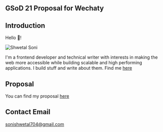 ## GSoD 21 Proposal for Wechaty

## Introduction

Hello 👋!

![Shwetal Soni](https://avatars.githubusercontent.com/u/45256233?s=400&u=5a16803418ad38ed53caabaf5178fda80500a710&v=4)

I'm a frontend developer and technical writer with interests in making the web more accessible while building scalable and high performing applications. I build stuff and write about them. Find me [here](https://twitter.com/Davidpreneur)

## Proposal

You can find my proposal [here](https://www.dropbox.com/scl/fi/99bghzgaxa6lr138s262w/GSoD-2021-Proposal_-Creating-Easy-to-learn-Tutorials-for-beginner-users-of-Wechaty.paper?dl=0&rlkey=yyi0ugc5ixq4yrwccm4itn6pw)

## Contact Email

sonishwetal704@gmail.com